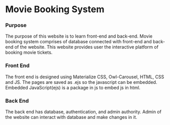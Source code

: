 # Movie Booking System

### Purpose

The purpose of this website is to learn front-end and back-end. Movie booking system comprises of database connected with front-end and back-end of the website.
This website provides user the interactive platform of booking movie tickets. 

### Front End

The front end is designed using Materialize CSS, Owl-Carousel, HTML, CSS and JS. The pages are saved as .ejs so the javascript can be embedded. Embedded JavaScript(ejs) is a package in js to embed js in html.

### Back End

The back end has database, authentication, and admin authority. Admin of the website can interact with database and make changes in it.



